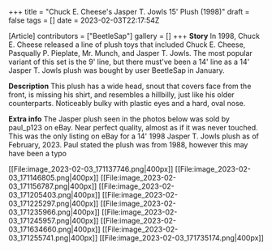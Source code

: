 +++
title = "Chuck E. Cheese's Jasper T. Jowls 15' Plush (1998)"
draft = false
tags = []
date = 2023-02-03T22:17:54Z

[Article]
contributors = ["BeetleSap"]
gallery = []
+++
**Story**
     In 1998, Chuck E. Cheese released a line of plush toys that included Chuck E. Cheese, Pasqually P. Pieplate, Mr. Munch, and Jasper T. Jowls. The most popular variant of this set is 
     the 9' line, but there must've been a 14' line as a 14' Jasper T. Jowls plush was bought by user BeetleSap in January. 

**Description**
     This plush has a wide head, snout that covers face from the front, is missing his shirt, and resembles a hillbilly, just like his older counterparts. Noticeably bulky with plastic 
     eyes and a hard, oval nose.

**Extra info**
     The Jasper plush seen in the photos below was sold by paul_p123 on eBay. Near perfect quality, almost as if it was never touched. This was the only listing on eBay for a 14' 
     1998 Jasper T. Jowls plush as of February, 2023. Paul stated the plush was from 1988, however this may have been a typo

[[File:image_2023-02-03_171137746.png|400px]]
[[File:image_2023-02-03_171146805.png|400px]]
[[File:image_2023-02-03_171156787.png|400px]]
[[File:image_2023-02-03_171205403.png|400px]]
[[File:image_2023-02-03_171225297.png|400px]]
[[File:image_2023-02-03_171235966.png|400px]]
[[File:image_2023-02-03_171245957.png|400px]]
[[File:image_2023-02-03_171634660.png|400px]]
[[File:image_2023-02-03_171255741.png|400px]]
[[File:image_2023-02-03_171735174.png|400px]]